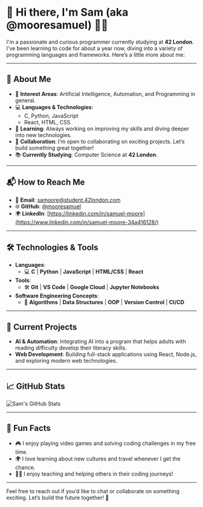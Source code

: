 # 👋 Hi there, I'm **Sam** (aka @mooresamuel) 👨‍💻

I'm a passionate and curious programmer currently studying at **42 London**. I've been learning to code for about a year now, diving into a variety of programming languages and frameworks. Here’s a little more about me:

---

## 👀 About Me

- 🚀 **Interest Areas**: Artificial Intelligence, Automation, and Programming in general.
- 💻 **Languages & Technologies**:  
  - C, Python, JavaScript  
  - React, HTML, CSS  
- 🌱 **Learning**: Always working on improving my skills and diving deeper into new technologies.
- 🤝 **Collaboration**: I’m open to collaborating on exciting projects. Let’s build something great together!
- 📚 **Currently Studying**: Computer Science at **42 London**.
---

## 📬 How to Reach Me

- 📧 **Email**: [samoore@student.42london.com](mailto:samoore@student.42london.com)
- 🌐 **GitHub**: [@mooresamuel](https://github.com/mooresamuel)
- 🌍 **LinkedIn**: [https://linkedin.com/in/samuel-moore](https://www.linkedin.com/in/samuel-moore-34a416128/)

---

## 🛠️ Technologies & Tools

- **Languages**:  
  - 💻 **C** | **Python** | **JavaScript** | **HTML/CSS** | **React**  
- **Tools**:  
  - 🛠️ **Git** | **VS Code** | **Google Cloud** | **Jupyter Notebooks**  
- **Software Engineering Concepts**:  
  - 🔄 **Algorithms** | **Data Structures** | **OOP** | **Version Control** | **CI/CD**

---

## 🌱 Current Projects

- **AI & Automation**: Integrating AI into a program that helps adults with reading difficulty develop their literacy skills.
- **Web Development**: Building full-stack applications using React, Node.js, and exploring modern web technologies.
  
---

## 📈 GitHub Stats

![Sam's GitHub Stats](https://github-readme-stats.vercel.app/api?username=mooresamuel&show_icons=true&count_private=true&hide=prs&hide_title=true&theme=radical)

---

## 💬 Fun Facts

- 🎮 I enjoy playing video games and solving coding challenges in my free time.
- 🌍 I love learning about new cultures and travel whenever I get the chance.
- 🧑‍🏫 I enjoy teaching and helping others in their coding journeys!

---

Feel free to reach out if you’d like to chat or collaborate on something exciting. Let’s build the future together! 🚀

<!---
mooresamuel/mooresamuel is a ✨ special ✨ repository because its `README.md` (this file) appears on your GitHub profile.
You can click the Preview link to take a look at your changes.
--->
